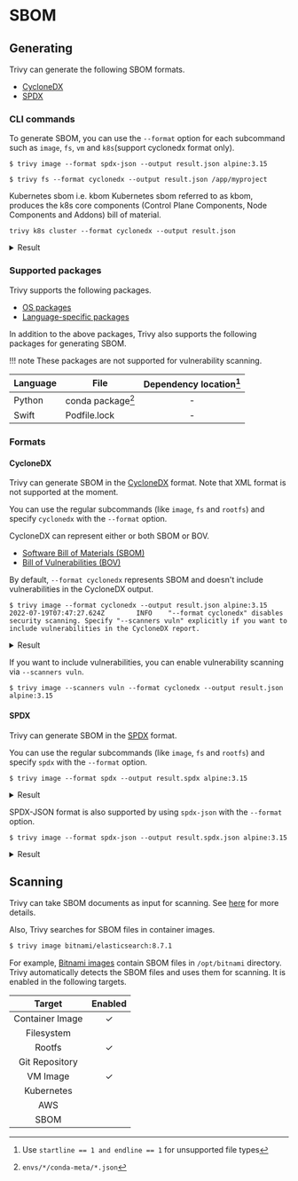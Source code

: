 # SBOM

## Generating

Trivy can generate the following SBOM formats.

- [CycloneDX](#cyclonedx)
- [SPDX](#spdx)

### CLI commands
To generate SBOM, you can use the `--format` option for each subcommand such as `image`, `fs`, `vm` and `k8s`(support cyclonedx format only).

```
$ trivy image --format spdx-json --output result.json alpine:3.15
```


```
$ trivy fs --format cyclonedx --output result.json /app/myproject
```

Kubernetes sbom i.e. kbom
Kubernetes sbom referred to as kbom, produces the k8s core components (Control Plane Components, Node Components and Addons) bill of material.

```
trivy k8s cluster --format cyclonedx --output result.json
```

<details>
<summary>Result</summary>

```
{
  "bomFormat": "CycloneDX",
  "specVersion": "1.3",
  "serialNumber": "urn:uuid:2be5773d-7cd3-4b4b-90a5-e165474ddace",
  "version": 1,
  "metadata": {
    "timestamp": "2022-02-22T15:11:40.270597Z",
    "tools": [
      {
        "vendor": "aquasecurity",
        "name": "trivy",
        "version": "dev"
      }
    ],
    "component": {
      "bom-ref": "pkg:oci/alpine@sha256:21a3deaa0d32a8057914f36584b5288d2e5ecc984380bc0118285c70fa8c9300?repository_url=index.docker.io%2Flibrary%2Falpine&arch=amd64",
      "type": "container",
      "name": "alpine:3.15",
      "version": "",
      "purl": "pkg:oci/alpine@sha256:21a3deaa0d32a8057914f36584b5288d2e5ecc984380bc0118285c70fa8c9300?repository_url=index.docker.io%2Flibrary%2Falpine&arch=amd64",
      "properties": [
        {
          "name": "aquasecurity:trivy:SchemaVersion",
          "value": "2"
        },
        {
          "name": "aquasecurity:trivy:ImageID",
          "value": "sha256:c059bfaa849c4d8e4aecaeb3a10c2d9b3d85f5165c66ad3a4d937758128c4d18"
        },
        {
          "name": "aquasecurity:trivy:RepoDigest",
          "value": "alpine@sha256:21a3deaa0d32a8057914f36584b5288d2e5ecc984380bc0118285c70fa8c9300"
        },
        {
          "name": "aquasecurity:trivy:DiffID",
          "value": "sha256:8d3ac3489996423f53d6087c81180006263b79f206d3fdec9e66f0e27ceb8759"
        },
        {
          "name": "aquasecurity:trivy:RepoTag",
          "value": "alpine:3.15"
        }
      ]
    }
  },
  "components": [
    {
      "bom-ref": "pkg:apk/alpine/alpine-baselayout@3.2.0-r18?distro=3.15.0",
      "type": "library",
      "name": "alpine-baselayout",
      "version": "3.2.0-r18",
      "licenses": [
        {
          "expression": "GPL-2.0-only"
        }
      ],
      "purl": "pkg:apk/alpine/alpine-baselayout@3.2.0-r18?distro=3.15.0",
      "properties": [
        {
          "name": "aquasecurity:trivy:SrcName",
          "value": "alpine-baselayout"
        },
        {
          "name": "aquasecurity:trivy:SrcVersion",
          "value": "3.2.0-r18"
        },
        {
          "name": "aquasecurity:trivy:LayerDigest",
          "value": "sha256:59bf1c3509f33515622619af21ed55bbe26d24913cedbca106468a5fb37a50c3"
        },
        {
          "name": "aquasecurity:trivy:LayerDiffID",
          "value": "sha256:8d3ac3489996423f53d6087c81180006263b79f206d3fdec9e66f0e27ceb8759"
        }
      ]
    },
    ...(snip)...
    {
      "bom-ref": "pkg:apk/alpine/zlib@1.2.11-r3?distro=3.15.0",
      "type": "library",
      "name": "zlib",
      "version": "1.2.11-r3",
      "licenses": [
        {
          "expression": "Zlib"
        }
      ],
      "purl": "pkg:apk/alpine/zlib@1.2.11-r3?distro=3.15.0",
      "properties": [
        {
          "name": "aquasecurity:trivy:SrcName",
          "value": "zlib"
        },
        {
          "name": "aquasecurity:trivy:SrcVersion",
          "value": "1.2.11-r3"
        },
        {
          "name": "aquasecurity:trivy:LayerDigest",
          "value": "sha256:59bf1c3509f33515622619af21ed55bbe26d24913cedbca106468a5fb37a50c3"
        },
        {
          "name": "aquasecurity:trivy:LayerDiffID",
          "value": "sha256:8d3ac3489996423f53d6087c81180006263b79f206d3fdec9e66f0e27ceb8759"
        }
      ]
    },
    {
      "bom-ref": "3da6a469-964d-4b4e-b67d-e94ec7c88d37",
      "type": "operating-system",
      "name": "alpine",
      "version": "3.15.0",
      "properties": [
        {
          "name": "aquasecurity:trivy:Type",
          "value": "alpine"
        },
        {
          "name": "aquasecurity:trivy:Class",
          "value": "os-pkgs"
        }
      ]
    }
  ],
  "dependencies": [
    {
      "ref": "3da6a469-964d-4b4e-b67d-e94ec7c88d37",
      "dependsOn": [
        "pkg:apk/alpine/alpine-baselayout@3.2.0-r18?distro=3.15.0",
        "pkg:apk/alpine/alpine-keys@2.4-r1?distro=3.15.0",
        "pkg:apk/alpine/apk-tools@2.12.7-r3?distro=3.15.0",
        "pkg:apk/alpine/busybox@1.34.1-r3?distro=3.15.0",
        "pkg:apk/alpine/ca-certificates-bundle@20191127-r7?distro=3.15.0",
        "pkg:apk/alpine/libc-utils@0.7.2-r3?distro=3.15.0",
        "pkg:apk/alpine/libcrypto1.1@1.1.1l-r7?distro=3.15.0",
        "pkg:apk/alpine/libretls@3.3.4-r2?distro=3.15.0",
        "pkg:apk/alpine/libssl1.1@1.1.1l-r7?distro=3.15.0",
        "pkg:apk/alpine/musl@1.2.2-r7?distro=3.15.0",
        "pkg:apk/alpine/musl-utils@1.2.2-r7?distro=3.15.0",
        "pkg:apk/alpine/scanelf@1.3.3-r0?distro=3.15.0",
        "pkg:apk/alpine/ssl_client@1.34.1-r3?distro=3.15.0",
        "pkg:apk/alpine/zlib@1.2.11-r3?distro=3.15.0"
      ]
    },
    {
      "ref": "pkg:oci/alpine@sha256:21a3deaa0d32a8057914f36584b5288d2e5ecc984380bc0118285c70fa8c9300?repository_url=index.docker.io%2Flibrary%2Falpine&arch=amd64",
      "dependsOn": [
        "3da6a469-964d-4b4e-b67d-e94ec7c88d37"
      ]
    }
  ]
}

```

</details>

### Supported packages
Trivy supports the following packages.

- [OS packages][os_packages]
- [Language-specific packages][language_packages]

In addition to the above packages, Trivy also supports the following packages for generating SBOM.

!!! note
    These packages are not supported for vulnerability scanning.

| Language | File              | Dependency location[^1] |
|----------|-------------------|:-----------------------:|
| Python   | conda package[^2] |            -            |
| Swift    | Podfile.lock      |            -            |

[^1]: Use `startline == 1 and endline == 1` for unsupported file types
[^2]: `envs/*/conda-meta/*.json`

### Formats
#### CycloneDX
Trivy can generate SBOM in the [CycloneDX][cyclonedx] format.
Note that XML format is not supported at the moment.

You can use the regular subcommands (like `image`, `fs` and `rootfs`) and specify `cyclonedx` with the `--format` option.

CycloneDX can represent either or both SBOM or BOV.

- [Software Bill of Materials (SBOM)][sbom]
- [Bill of Vulnerabilities (BOV)][bov]

By default, `--format cyclonedx` represents SBOM and doesn't include vulnerabilities in the CycloneDX output.

```
$ trivy image --format cyclonedx --output result.json alpine:3.15
2022-07-19T07:47:27.624Z        INFO    "--format cyclonedx" disables security scanning. Specify "--scanners vuln" explicitly if you want to include vulnerabilities in the CycloneDX report.
```

<details>
<summary>Result</summary>

```
$ cat result.json | jq .
{
  "bomFormat": "CycloneDX",
  "specVersion": "1.4",
  "serialNumber": "urn:uuid:2be5773d-7cd3-4b4b-90a5-e165474ddace",
  "version": 1,
  "metadata": {
    "timestamp": "2022-02-22T15:11:40.270597Z",
    "tools": [
      {
        "vendor": "aquasecurity",
        "name": "trivy",
        "version": "dev"
      }
    ],
    "component": {
      "bom-ref": "pkg:oci/alpine@sha256:21a3deaa0d32a8057914f36584b5288d2e5ecc984380bc0118285c70fa8c9300?repository_url=index.docker.io%2Flibrary%2Falpine&arch=amd64",
      "type": "container",
      "name": "alpine:3.15",
      "version": "",
      "purl": "pkg:oci/alpine@sha256:21a3deaa0d32a8057914f36584b5288d2e5ecc984380bc0118285c70fa8c9300?repository_url=index.docker.io%2Flibrary%2Falpine&arch=amd64",
      "properties": [
        {
          "name": "aquasecurity:trivy:SchemaVersion",
          "value": "2"
        },
        {
          "name": "aquasecurity:trivy:ImageID",
          "value": "sha256:c059bfaa849c4d8e4aecaeb3a10c2d9b3d85f5165c66ad3a4d937758128c4d18"
        },
        {
          "name": "aquasecurity:trivy:RepoDigest",
          "value": "alpine@sha256:21a3deaa0d32a8057914f36584b5288d2e5ecc984380bc0118285c70fa8c9300"
        },
        {
          "name": "aquasecurity:trivy:DiffID",
          "value": "sha256:8d3ac3489996423f53d6087c81180006263b79f206d3fdec9e66f0e27ceb8759"
        },
        {
          "name": "aquasecurity:trivy:RepoTag",
          "value": "alpine:3.15"
        }
      ]
    }
  },
  "components": [
    {
      "bom-ref": "pkg:apk/alpine/alpine-baselayout@3.2.0-r18?distro=3.15.0",
      "type": "library",
      "name": "alpine-baselayout",
      "version": "3.2.0-r18",
      "licenses": [
        {
          "expression": "GPL-2.0-only"
        }
      ],
      "purl": "pkg:apk/alpine/alpine-baselayout@3.2.0-r18?distro=3.15.0",
      "properties": [
        {
          "name": "aquasecurity:trivy:SrcName",
          "value": "alpine-baselayout"
        },
        {
          "name": "aquasecurity:trivy:SrcVersion",
          "value": "3.2.0-r18"
        },
        {
          "name": "aquasecurity:trivy:LayerDigest",
          "value": "sha256:59bf1c3509f33515622619af21ed55bbe26d24913cedbca106468a5fb37a50c3"
        },
        {
          "name": "aquasecurity:trivy:LayerDiffID",
          "value": "sha256:8d3ac3489996423f53d6087c81180006263b79f206d3fdec9e66f0e27ceb8759"
        }
      ]
    },
    ...(snip)...
    {
      "bom-ref": "pkg:apk/alpine/zlib@1.2.11-r3?distro=3.15.0",
      "type": "library",
      "name": "zlib",
      "version": "1.2.11-r3",
      "licenses": [
        {
          "expression": "Zlib"
        }
      ],
      "purl": "pkg:apk/alpine/zlib@1.2.11-r3?distro=3.15.0",
      "properties": [
        {
          "name": "aquasecurity:trivy:SrcName",
          "value": "zlib"
        },
        {
          "name": "aquasecurity:trivy:SrcVersion",
          "value": "1.2.11-r3"
        },
        {
          "name": "aquasecurity:trivy:LayerDigest",
          "value": "sha256:59bf1c3509f33515622619af21ed55bbe26d24913cedbca106468a5fb37a50c3"
        },
        {
          "name": "aquasecurity:trivy:LayerDiffID",
          "value": "sha256:8d3ac3489996423f53d6087c81180006263b79f206d3fdec9e66f0e27ceb8759"
        }
      ]
    },
    {
      "bom-ref": "3da6a469-964d-4b4e-b67d-e94ec7c88d37",
      "type": "operating-system",
      "name": "alpine",
      "version": "3.15.0",
      "properties": [
        {
          "name": "aquasecurity:trivy:Type",
          "value": "alpine"
        },
        {
          "name": "aquasecurity:trivy:Class",
          "value": "os-pkgs"
        }
      ]
    }
  ],
  "dependencies": [
    {
      "ref": "3da6a469-964d-4b4e-b67d-e94ec7c88d37",
      "dependsOn": [
        "pkg:apk/alpine/alpine-baselayout@3.2.0-r18?distro=3.15.0",
        "pkg:apk/alpine/alpine-keys@2.4-r1?distro=3.15.0",
        "pkg:apk/alpine/apk-tools@2.12.7-r3?distro=3.15.0",
        "pkg:apk/alpine/busybox@1.34.1-r3?distro=3.15.0",
        "pkg:apk/alpine/ca-certificates-bundle@20191127-r7?distro=3.15.0",
        "pkg:apk/alpine/libc-utils@0.7.2-r3?distro=3.15.0",
        "pkg:apk/alpine/libcrypto1.1@1.1.1l-r7?distro=3.15.0",
        "pkg:apk/alpine/libretls@3.3.4-r2?distro=3.15.0",
        "pkg:apk/alpine/libssl1.1@1.1.1l-r7?distro=3.15.0",
        "pkg:apk/alpine/musl@1.2.2-r7?distro=3.15.0",
        "pkg:apk/alpine/musl-utils@1.2.2-r7?distro=3.15.0",
        "pkg:apk/alpine/scanelf@1.3.3-r0?distro=3.15.0",
        "pkg:apk/alpine/ssl_client@1.34.1-r3?distro=3.15.0",
        "pkg:apk/alpine/zlib@1.2.11-r3?distro=3.15.0"
      ]
    },
    {
      "ref": "pkg:oci/alpine@sha256:21a3deaa0d32a8057914f36584b5288d2e5ecc984380bc0118285c70fa8c9300?repository_url=index.docker.io%2Flibrary%2Falpine&arch=amd64",
      "dependsOn": [
        "3da6a469-964d-4b4e-b67d-e94ec7c88d37"
      ]
    }
  ],
  "vulnerabilities": [
    {
      "id": "CVE-2021-42386",
      "source": {
        "name": "alpine",
        "url": "https://secdb.alpinelinux.org/"
      },
      "ratings": [
        {
          "source": {
            "name": "nvd"
          },
          "score": 7.2,
          "severity": "high",
          "method": "CVSSv31",
          "vector": "CVSS:3.1/AV:N/AC:L/PR:H/UI:N/S:U/C:H/I:H/A:H"
        },
        {
          "source": {
            "name": "nvd"
          },
          "score": 6.5,
          "severity": "medium",
          "method": "CVSSv2",
          "vector": "AV:N/AC:L/Au:S/C:P/I:P/A:P"
        },
        {
          "source": {
            "name": "redhat"
          },
          "score": 6.6,
          "severity": "medium",
          "method": "CVSSv31",
          "vector": "CVSS:3.1/AV:N/AC:H/PR:H/UI:N/S:U/C:H/I:H/A:H"
        }
      ],
      "cwes": [
        416
      ],
      "description": "A use-after-free in Busybox's awk applet leads to denial of service and possibly code execution when processing a crafted awk pattern in the nvalloc function",
      "advisories": [
        {
          "url": "https://access.redhat.com/security/cve/CVE-2021-42386"
        },
        {
          "url": "https://cve.mitre.org/cgi-bin/cvename.cgi?name=CVE-2021-42386"
        }
      ],
      "published": "2021-11-15 21:15:00 +0000 UTC",
      "updated": "2022-01-04 17:14:00 +0000 UTC",
      "affects": [
        {
          "ref": "pkg:apk/alpine/busybox@1.33.1-r3?distro=3.14.2"
        },
        {
          "ref": "pkg:apk/alpine/ssl_client@1.33.1-r3?distro=3.14.2"
        }
      ]
    }
  ]
}

```

</details>

If you want to include vulnerabilities, you can enable vulnerability scanning via `--scanners vuln`.

```
$ trivy image --scanners vuln --format cyclonedx --output result.json alpine:3.15
```

#### SPDX
Trivy can generate SBOM in the [SPDX][spdx] format.

You can use the regular subcommands (like `image`, `fs` and `rootfs`) and specify `spdx` with the `--format` option.

```
$ trivy image --format spdx --output result.spdx alpine:3.15
```

<details>
<summary>Result</summary>

```
$ cat result.spdx
SPDXVersion: SPDX-2.2
DataLicense: CC0-1.0
SPDXID: SPDXRef-DOCUMENT
DocumentName: alpine:3.15
DocumentNamespace: https://aquasecurity.github.io/trivy/container_image/alpine:3.15-bebf6b19-a94c-4e2c-af44-065f63923f48
Creator: Organization: aquasecurity
Creator: Tool: trivy-0.38.1
Created: 2022-04-28T07:32:57.142806Z

##### Package: zlib

PackageName: zlib
SPDXID: SPDXRef-12bc938ac028a5e1
PackageVersion: 1.2.12-r0
FilesAnalyzed: false
PackageLicenseConcluded: Zlib
PackageLicenseDeclared: Zlib

##### Package: apk-tools

PackageName: apk-tools
SPDXID: SPDXRef-26c274652190d87f
PackageVersion: 2.12.7-r3
FilesAnalyzed: false
PackageLicenseConcluded: GPL-2.0-only
PackageLicenseDeclared: GPL-2.0-only

##### Package: libretls

PackageName: libretls
SPDXID: SPDXRef-2b021966d19a8211
PackageVersion: 3.3.4-r3
FilesAnalyzed: false
PackageLicenseConcluded: ISC AND (BSD-3-Clause OR MIT)
PackageLicenseDeclared: ISC AND (BSD-3-Clause OR MIT)

##### Package: busybox

PackageName: busybox
SPDXID: SPDXRef-317ce3476703f20d
PackageVersion: 1.34.1-r5
FilesAnalyzed: false
PackageLicenseConcluded: GPL-2.0-only
PackageLicenseDeclared: GPL-2.0-only

##### Package: libcrypto1.1

PackageName: libcrypto1.1
SPDXID: SPDXRef-34f407fb4dbd67f4
PackageVersion: 1.1.1n-r0
FilesAnalyzed: false
PackageLicenseConcluded: OpenSSL
PackageLicenseDeclared: OpenSSL

##### Package: libc-utils

PackageName: libc-utils
SPDXID: SPDXRef-4bbc1cb449d54083
PackageVersion: 0.7.2-r3
FilesAnalyzed: false
PackageLicenseConcluded: BSD-2-Clause AND BSD-3-Clause
PackageLicenseDeclared: BSD-2-Clause AND BSD-3-Clause

##### Package: alpine-keys

PackageName: alpine-keys
SPDXID: SPDXRef-a3bdd174be1456b6
PackageVersion: 2.4-r1
FilesAnalyzed: false
PackageLicenseConcluded: MIT
PackageLicenseDeclared: MIT

##### Package: ca-certificates-bundle

PackageName: ca-certificates-bundle
SPDXID: SPDXRef-ac6472ba26fb991c
PackageVersion: 20211220-r0
FilesAnalyzed: false
PackageLicenseConcluded: MPL-2.0 AND MIT
PackageLicenseDeclared: MPL-2.0 AND MIT

##### Package: libssl1.1

PackageName: libssl1.1
SPDXID: SPDXRef-b2d1b1d70fe90f7d
PackageVersion: 1.1.1n-r0
FilesAnalyzed: false
PackageLicenseConcluded: OpenSSL
PackageLicenseDeclared: OpenSSL

##### Package: scanelf

PackageName: scanelf
SPDXID: SPDXRef-c617077ba6649520
PackageVersion: 1.3.3-r0
FilesAnalyzed: false
PackageLicenseConcluded: GPL-2.0-only
PackageLicenseDeclared: GPL-2.0-only

##### Package: musl

PackageName: musl
SPDXID: SPDXRef-ca80b810029cde0e
PackageVersion: 1.2.2-r7
FilesAnalyzed: false
PackageLicenseConcluded: MIT
PackageLicenseDeclared: MIT

##### Package: alpine-baselayout

PackageName: alpine-baselayout
SPDXID: SPDXRef-d782e64751ba9faa
PackageVersion: 3.2.0-r18
FilesAnalyzed: false
PackageLicenseConcluded: GPL-2.0-only
PackageLicenseDeclared: GPL-2.0-only

##### Package: musl-utils

PackageName: musl-utils
SPDXID: SPDXRef-e5e8a237f6162e22
PackageVersion: 1.2.2-r7
FilesAnalyzed: false
PackageLicenseConcluded: MIT BSD GPL2+
PackageLicenseDeclared: MIT BSD GPL2+

##### Package: ssl_client

PackageName: ssl_client
SPDXID: SPDXRef-fdf0ce84f6337be4
PackageVersion: 1.34.1-r5
FilesAnalyzed: false
PackageLicenseConcluded: GPL-2.0-only
PackageLicenseDeclared: GPL-2.0-only
```

</details>

SPDX-JSON format is also supported by using `spdx-json` with the `--format` option.

```
$ trivy image --format spdx-json --output result.spdx.json alpine:3.15
```

<details>
<summary>Result</summary>

```
$ cat result.spdx.json | jq .
{
	"SPDXID": "SPDXRef-DOCUMENT",
	"creationInfo": {
		"created": "2022-04-28T08:16:55.328255Z",
		"creators": [
			"Tool: trivy-0.38.1",
			"Organization: aquasecurity"
		]
	},
	"dataLicense": "CC0-1.0",
	"documentNamespace": "http://aquasecurity.github.io/trivy/container_image/alpine:3.15-d9549e3a-a4c5-4ee3-8bde-8c78d451fbe7",
	"name": "alpine:3.15",
	"packages": [
		{
			"SPDXID": "SPDXRef-12bc938ac028a5e1",
			"filesAnalyzed": false,
			"licenseConcluded": "Zlib",
			"licenseDeclared": "Zlib",
			"name": "zlib",
			"versionInfo": "1.2.12-r0"
		},
		{
			"SPDXID": "SPDXRef-26c274652190d87f",
			"filesAnalyzed": false,
			"licenseConcluded": "GPL-2.0-only",
			"licenseDeclared": "GPL-2.0-only",
			"name": "apk-tools",
			"versionInfo": "2.12.7-r3"
		},
		{
			"SPDXID": "SPDXRef-2b021966d19a8211",
			"filesAnalyzed": false,
			"licenseConcluded": "ISC AND (BSD-3-Clause OR MIT)",
			"licenseDeclared": "ISC AND (BSD-3-Clause OR MIT)",
			"name": "libretls",
			"versionInfo": "3.3.4-r3"
		},
		{
			"SPDXID": "SPDXRef-317ce3476703f20d",
			"filesAnalyzed": false,
			"licenseConcluded": "GPL-2.0-only",
			"licenseDeclared": "GPL-2.0-only",
			"name": "busybox",
			"versionInfo": "1.34.1-r5"
		},
		{
			"SPDXID": "SPDXRef-34f407fb4dbd67f4",
			"filesAnalyzed": false,
			"licenseConcluded": "OpenSSL",
			"licenseDeclared": "OpenSSL",
			"name": "libcrypto1.1",
			"versionInfo": "1.1.1n-r0"
		},
		{
			"SPDXID": "SPDXRef-4bbc1cb449d54083",
			"filesAnalyzed": false,
			"licenseConcluded": "BSD-2-Clause AND BSD-3-Clause",
			"licenseDeclared": "BSD-2-Clause AND BSD-3-Clause",
			"name": "libc-utils",
			"versionInfo": "0.7.2-r3"
		},
		{
			"SPDXID": "SPDXRef-a3bdd174be1456b6",
			"filesAnalyzed": false,
			"licenseConcluded": "MIT",
			"licenseDeclared": "MIT",
			"name": "alpine-keys",
			"versionInfo": "2.4-r1"
		},
		{
			"SPDXID": "SPDXRef-ac6472ba26fb991c",
			"filesAnalyzed": false,
			"licenseConcluded": "MPL-2.0 AND MIT",
			"licenseDeclared": "MPL-2.0 AND MIT",
			"name": "ca-certificates-bundle",
			"versionInfo": "20211220-r0"
		},
		{
			"SPDXID": "SPDXRef-b2d1b1d70fe90f7d",
			"filesAnalyzed": false,
			"licenseConcluded": "OpenSSL",
			"licenseDeclared": "OpenSSL",
			"name": "libssl1.1",
			"versionInfo": "1.1.1n-r0"
		},
		{
			"SPDXID": "SPDXRef-c617077ba6649520",
			"filesAnalyzed": false,
			"licenseConcluded": "GPL-2.0-only",
			"licenseDeclared": "GPL-2.0-only",
			"name": "scanelf",
			"versionInfo": "1.3.3-r0"
		},
		{
			"SPDXID": "SPDXRef-ca80b810029cde0e",
			"filesAnalyzed": false,
			"licenseConcluded": "MIT",
			"licenseDeclared": "MIT",
			"name": "musl",
			"versionInfo": "1.2.2-r7"
		},
		{
			"SPDXID": "SPDXRef-d782e64751ba9faa",
			"filesAnalyzed": false,
			"licenseConcluded": "GPL-2.0-only",
			"licenseDeclared": "GPL-2.0-only",
			"name": "alpine-baselayout",
			"versionInfo": "3.2.0-r18"
		},
		{
			"SPDXID": "SPDXRef-e5e8a237f6162e22",
			"filesAnalyzed": false,
			"licenseConcluded": "MIT BSD GPL2+",
			"licenseDeclared": "MIT BSD GPL2+",
			"name": "musl-utils",
			"versionInfo": "1.2.2-r7"
		},
		{
			"SPDXID": "SPDXRef-fdf0ce84f6337be4",
			"filesAnalyzed": false,
			"licenseConcluded": "GPL-2.0-only",
			"licenseDeclared": "GPL-2.0-only",
			"name": "ssl_client",
			"versionInfo": "1.34.1-r5"
		}
	],
	"spdxVersion": "SPDX-2.2"
}
```

</details>

## Scanning
Trivy can take SBOM documents as input for scanning.
See [here](../target/sbom.md) for more details.

Also, Trivy searches for SBOM files in container images.

```bash
$ trivy image bitnami/elasticsearch:8.7.1
```

For example, [Bitnami images](https://github.com/bitnami/containers) contain SBOM files in `/opt/bitnami` directory.
Trivy automatically detects the SBOM files and uses them for scanning.
It is enabled in the following targets.

|     Target      | Enabled |
|:---------------:|:-------:|
| Container Image |    ✓    |
|   Filesystem    |         |
|     Rootfs      |    ✓    |
| Git Repository  |         |
|    VM Image     |    ✓    |
|   Kubernetes    |         |
|       AWS       |         |
|      SBOM       |         |


[spdx]: https://spdx.dev/wp-content/uploads/sites/41/2020/08/SPDX-specification-2-2.pdf

[cyclonedx]: https://cyclonedx.org/
[sbom]: https://cyclonedx.org/capabilities/sbom/
[bov]: https://cyclonedx.org/capabilities/bov/

[os_packages]: ../scanner/vulnerability/os.md
[language_packages]: ../scanner/vulnerability/language/index.md
